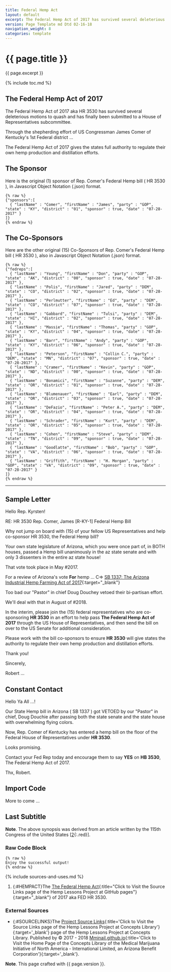 ```yaml
---
title: Federal Hemp Act
layout: default
excerpt: The Federal Hemp Act of 2017 has survived several deleterious motions to quash it ...
version: Page Template md Dtd 02-16-18
navigation_weight: 8
categories: template
---
```

# {{ page.title }}

{{ page.excerpt }}

{% include toc.md %}

## The Federal Hemp Act of 2017

The Federal Hemp Act of 2017 aka HR 3530 has survived several deleterious motions to quash and has finally been submitted to a House of Representatives subcommittee.

Through the shepherding effort of US Congressman James Comer of Kentucky's 1st Federal district ...

The Federal Hemp Act of 2017 gives the states full authority to regulate their own hemp production and distillation efforts.

## The Sponsor

Here is the original (1) sponsor of Rep. Comer's Federal Hemp bill ( HR 3530 ), in Javascript Object Notation (.json) format.

```liquid
{% raw %}
{"sponsors":[
  { "lastName" : "Comer", "firstName" : "James", "party" : "GOP", "state" : "KY", "district" : "01", "sponsor" : true, "date" : "07-28-2017" }
]}
{% endraw %}
```

## The Co-Sponsors

Here are the other original (15) Co-Sponsors of Rep. Comer's Federal Hemp bill ( HR 3530 ), also in Javascript Object Notation (.json) format.

```liquid
{% raw %}
{"fedreps":[
  { "lastName" : "Young", "firstName" : "Don", "party" : "GOP", "state" : "AK", "district" : "00", "sponsor" : true, "date" : "07-28-2017" },
  { "lastName" : "Polis", "firstName" : "Jared", "party" : "DEM", "state" : "CO", "district" : "02", "sponsor" : true, "date" : "07-28-2017" },
  { "lastName" : "Perlmutter", "firstName" : "Ed", "party" : "DEM", "state" : "CO", "district" : "07", "sponsor" : true, "date" : "07-28-2017" },
  { "lastName" : "Gabbard", "firstName" : "Tulsi", "party" : "DEM", "state" : "HI", "district" : "02", "sponsor" : true, "date" : "07-28-2017" },
  { "lastName" : "Massie", "firstName" : "Thomas", "party" : "GOP", "state" : "KY", "district" : "04", "sponsor" : true, "date" : "07-28-2017" },
  { "lastName" : "Barr", "firstName" : "Andy", "party" : "GOP", "state" : "KY", "district" : "06", "sponsor" : true, "date" : "07-28-2017" },
  { "lastName" : "Peterson", "firstName" : "Collin C.", "party" : "DEM", "state" : "MN", "district" : "07", "sponsor" : true, "date" : "07-28-2017" },
  { "lastName" : "Cramer", "firstName" : "Kevin", "party" : "GOP", "state" : "ND", "district" : "00", "sponsor" : true, "date" : "07-28-2017" },
  { "lastName" : "Bonamici", "firstName" : "Suzanne", "party" : "DEM", "state" : "OR", "district" : "01", "sponsor" : true, "date" : "07-28-2017" },
  { "lastName" : "Blumenauer", "firstName" : "Earl", "party" : "DEM", "state" : "OR", "district" : "03", "sponsor" : true, "date" : "07-28-2017" },
  { "lastName" : "DeFazio", "firstName" : "Peter A.", "party" : "DEM", "state" : "OR", "district" : "04", "sponsor" : true, "date" : "07-28-2017" },
  { "lastName" : "Schrader", "firstName" : "Kurt", "party" : "DEM", "state" : "OR", "district" : "05", "sponsor" : true, "date" : "07-28-2017" },
  { "lastName" : "Cohen", "firstName" : "Steve", "party" : "DEM", "state" : "TN", "district" : "09", "sponsor" : true, "date" : "07-28-2017" },
  { "lastName" : "Goodlatte", "firstName" : "Bob", "party" : "GOP", "state" : "VA", "district" : "06", "sponsor" : true, "date" : "07-28-2017" },
  { "lastName" : "Griffith", "firstName" : "H. Morgan", "party" : "GOP", "state" : "VA", "district" : "09", "sponsor" : true, "date" : "07-28-2017" }
]}
{% endraw %}
```

***

## Sample Letter

Hello Rep. Kyrsten!

RE: HR 3530 Rep. Comer, James [R-KY-1] Federal Hemp Bill

Why not jump on board with (15) of your fellow US Representatives and help co-sponsor HR 3530, the Federal Hemp bill?

Your own state legislature of Arizona, which you were once part of, in BOTH houses, passed a Hemp bill unanimously in the az state senate and with only 3 dissenters in the entire az state house!

That vote took place in May #2017.

For a review of Arizona's vote **For** hemp ... C=> [SB 1337: The Arizona Industrial Hemp Farming Act of 2017](https://rwebaz.github.io/Hemp/Arizona-Hemp.htm){:target="_blank"}

Too bad our "Pastor" in chief Doug Douchey vetoed their bi-partisan effort.

We'll deal with that in August of #2018.

In the interim, please join the (15) federal representatives who are co-sponsoring **HR 3530** in an effort to help pass **The Federal Hemp Act of 2017** through the US House of Representatives, and then send the bill on over to the US Senate for additional consideration.

Please work with the bill co-sponsors to ensure **HR 3530** will give states the authority to regulate their own hemp production and distillation efforts.

Thank you!

Sincerely,

Robert ...

## Constant Contact

Hello Ya All ...!

Our State Hemp bill in Arizona ( SB 1337 ) got VETOED by our "Pastor" in chief, Doug Douchie after passing both the state senate and the state house with overwhelming flying colors.

Now, Rep. Comer of Kentucky has entered a hemp bill on the floor of the Federal House of Representatives under **HR 3530**.

Looks promising.

Contact your Fed Rep today and encourage them to say **YES** on **HB 3530**, The Federal Hemp Act of 2017.

Thx, Robert.

## Import Code

More to come ...

## Last Subtitle

**Note**. The above synopsis was derived from an article written by the 115th Congress of the United States [[2](#HEMPACT){:.red}].

### Raw Code Block

```liquid
{% raw %}
Enjoy the successful output!
{% endraw %}
```

{% include sources-and-uses.md %}

1. {:#HEMPACT}The [The Federal Hemp Act](https://www.congress.gov/bill/115th-congress/house-bill/3530/cosponsors){:title="Click to Visit the Source Links page of the Hemp Lessons Project at GitHub pages"}{:target="_blank"} of 2017 aka FED HR 3530.

### External Sources

- {:#SOURCELINKS}The [Project Source Links](https://mminail.github.io/Hemp/Source-Hemp-Links.htm){:title='Click to Visit the Source Links page of the Hemp Lessons Project at Concepts Library'}{:target='_blank'} page of the Hemp Lessons Project at Concepts Library. Published by © 2017 - 2018 [Mminail.github.io](https://mminail.github.io/){:title='Click to Visit the Home Page of the Concepts Library of the Medical Marijuana Initiative of North America - International Limited, an Arizona Benefit Corporation'}{:target='_blank'}.

**Note**. This page crafted with {{ page.version }}.
